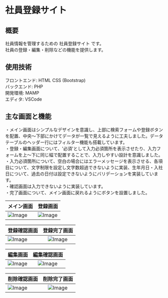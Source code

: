 # 社員登録サイト  
## 概要  
社員情報を管理するための 社員登録サイト です。  
社員の登録・編集・削除などの機能を提供します。  

## 使用技術    
フロントエンド: HTML CSS (Bootstrap)  
バックエンド: PHP  
開発環境: MAMP  
エディタ: VSCode  

## 主な画面と機能 

・メイン画面はシンプルなデザインを意識し、上部に検索フォームや登録ボタンを配置、中央〜下部にかけてデータが一覧で見えるように工夫しました。データテーブルのヘッダー行にはフィルター機能も搭載しています。  
・登録・編集画面について、'必須'として入力必須箇所を表示させたり、入力フォームを上〜下に同じ幅で配置することで、入力しやすい設計を意識しました。  
・入力必須箇所について、空白の場合にはエラーメッセージを表示させる、各項目について、文字制限を設定し文字数超過できないように実装、生年月日・入社日について、過去の日付は設定できないようにバリデーションを実装しています。  
・確認画面は入力できないように実装しています。  
・完了画面について、メイン画面に戻れるようにボタンを設置しました。

| メイン画面 | 登録画面 |
| ---- | ---- |
| ![Image](https://github.com/user-attachments/assets/de12de35-ba73-4b90-a959-02f396d3a325) | ![Image](https://github.com/user-attachments/assets/729c9e0a-118b-4842-9d30-3f6cf5ea0338) |

| 登録確認画面 |  登録完了画面 |
| ---- | ---- |
| ![Image](https://github.com/user-attachments/assets/8b346da1-d7f0-41de-bc77-8a0126cd0a41) |　![Image](https://github.com/user-attachments/assets/182f2a43-f6b2-4e2b-8d3c-a8b958696f40) |

| 編集画面 |  編集確認画面 |
| ---- | ---- |
| ![Image](https://github.com/user-attachments/assets/83df88c2-c7bc-4bbf-bdf4-f274e2871e88) |　![Image](https://github.com/user-attachments/assets/ade5b0c6-0c58-45ef-a59d-50bb951de57f) |

| 削除確認画面 |  削除完了画面 |
| ---- | ---- |
| ![Image](https://github.com/user-attachments/assets/44029b40-cd70-492f-9044-2e5b308a3206) |　![Image](https://github.com/user-attachments/assets/441bd1e4-eaa5-4f66-8646-25892af92e26) |

